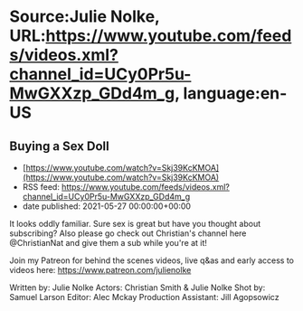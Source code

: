 # Source:Julie Nolke, URL:https://www.youtube.com/feeds/videos.xml?channel_id=UCy0Pr5u-MwGXXzp_GDd4m_g, language:en-US

## Buying a Sex Doll
 - [https://www.youtube.com/watch?v=Skj39KcKMOA](https://www.youtube.com/watch?v=Skj39KcKMOA)
 - RSS feed: https://www.youtube.com/feeds/videos.xml?channel_id=UCy0Pr5u-MwGXXzp_GDd4m_g
 - date published: 2021-05-27 00:00:00+00:00

It looks oddly familiar. Sure sex is great but have you thought about subscribing? Also please go check out Christian's channel here @ChristianNat and give them a sub while you're at it!

Join my Patreon for behind the scenes videos, live q&as and early access to videos here: https://www.patreon.com/julienolke

Written by: Julie Nolke
Actors: Christian Smith & Julie Nolke
Shot by: Samuel Larson
Editor: Alec Mckay
Production Assistant: Jill Agopsowicz

